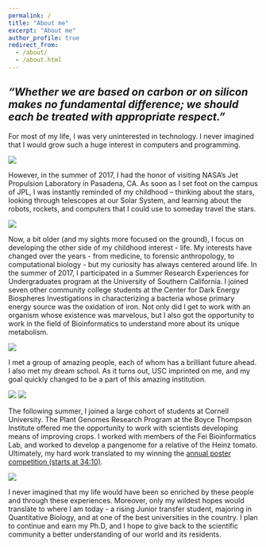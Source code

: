 ```yaml
---
permalink: /
title: "About me"
excerpt: "About me"
author_profile: true
redirect_from: 
  - /about/
  - /about.html
---
```


*“Whether we are based on carbon or on silicon makes no fundamental difference; we should each be treated with appropriate respect.”*
------
For most of my life, I was very uninterested in technology. I never imagined that I would grow such a huge interest in computers and programming. 

![]("https://cjneely10.github.io/files/JPL_group.jpg")

However, in the summer of 2017, I had the honor of visiting NASA’s Jet Propulsion Laboratory in Pasadena, CA. As soon as I set foot on the campus of JPL, I was instantly reminded of my childhood – thinking about the stars, looking through telescopes at our Solar System, and learning about the robots, rockets, and computers that I could use to someday travel the stars.

![]("https://cjneely10.github.io/files/CDEBI-sign.jpg")

Now, a bit older (and my sights more focused on the ground), I focus on developing the other side of my childhood interest - life. My interests have changed over the years - from medicine, to forensic anthropology, to computational biology - but my curiosity has always centered around life. In the summer of 2017, I participated in a Summer Research Experiences for Undergraduates program at the University of Southern California. I joined seven other community college students at the Center for Dark Energy Biospheres Investigations in characterizing a bacteria whose primary energy source was the oxidation of iron. Not only did I get to work with an organism whose existence was marvelous, but I also got the opportunity to work in the field of Bioinformatics to understand more about its unique metabolism.

![]("https://cjneely10.github.io/files/Group-Tommy-Trojan.jpg")

I met a group of amazing people, each of whom has a brilliant future ahead. I also met my dream school. As it turns out, USC imprinted on me, and my goal quickly changed to be a part of this amazing institution.

![]("https://cjneely10.github.io/files/2018-Winners.jpg") 
![]("https://cjneely10.github.io/files/Poster-winners.jpg")

The following summer, I joined a large cohort of students at Cornell University. The Plant Genomes Research Program at the Boyce Thompson Institute offered me the opportunity to work with scientists developing means of improving crops. I worked with members of the Fei Bioinformatics Lab, and worked to develop a pangenome for a relative of the Heinz tomato. Ultimately, my hard work translated to my winning the [annual poster competition (starts at 34:10)](https://btiscience.org/event/2018-summer-intern-symposium/).

![]("https://cjneely10.github.io/files/Presenting-poster.jpg")

I never imagined that my life would have been so enriched by these people and through these experiences. Moreover, only my wildest hopes would translate to where I am today - a rising Junior transfer student, majoring in Quantitative Biology, and at one of the best universities in the country. I plan to continue and earn my Ph.D, and I hope to give back to the scientific community a better understanding of our world and its residents.
